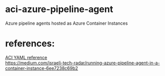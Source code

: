 # aci-azure-pipeline-agent
Azure pipeline agents hosted as Azure Container Instances

# references:

[ACI YAML reference](https://learn.microsoft.com/en-us/azure/container-instances/container-instances-reference-yaml)  
https://medium.com/israeli-tech-radar/running-azure-pipeline-agent-in-a-container-instance-6ee7238c69b2  


